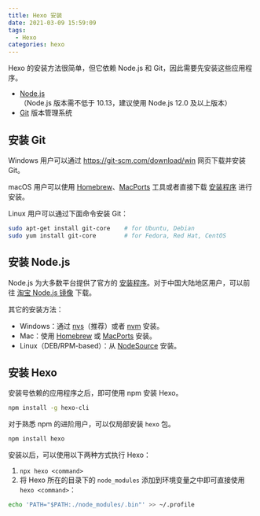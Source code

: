 ```yaml
---
title: Hexo 安装
date: 2021-03-09 15:59:09
tags: 
  - Hexo
categories: hexo
---
```




Hexo 的安装方法很简单，但它依赖 Node.js 和 Git，因此需要先安装这些应用程序。

- [Node.js](http://nodejs.org/)（Node.js 版本需不低于 10.13，建议使用 Node.js 12.0 及以上版本）
- [Git](http://git-scm.com/) 版本管理系统



## 安装 Git

Windows 用户可以通过 <https://git-scm.com/download/win> 网页下载并安装 Git。

macOS 用户可以使用 [Homebrew](http://mxcl.github.com/homebrew/)、[MacPorts](http://www.macports.org/) 工具或者直接下载 [安装程序](http://sourceforge.net/projects/git-osx-installer/) 进行安装。

Linux 用户可以通过下面命令安装 Git：

```bash
sudo apt-get install git-core    # for Ubuntu, Debian
sudo yum install git-core        # for Fedora, Red Hat, CentOS
```



## 安装 Node.js

Node.js 为大多数平台提供了官方的 [安装程序](https://nodejs.org/en/download/)。对于中国大陆地区用户，可以前往 [淘宝 Node.js 镜像](https://npm.taobao.org/mirrors/node) 下载。

其它的安装方法：

- Windows：通过 [nvs](https://github.com/jasongin/nvs/)（推荐）或者 [nvm](https://github.com/nvm-sh/nvm) 安装。
- Mac：使用 [Homebrew](https://brew.sh/) 或 [MacPorts](http://www.macports.org/) 安装。
- Linux（DEB/RPM-based）：从 [NodeSource](https://github.com/nodesource/distributions) 安装。



## 安装 Hexo

安装号依赖的应用程序之后，即可使用 npm 安装 Hexo。

```bash
npm install -g hexo-cli
```

对于熟悉 npm 的进阶用户，可以仅局部安装 `hexo` 包。

```bash
npm install hexo
```

安装以后，可以使用以下两种方式执行 Hexo：

1. `npx hexo <command>`
2. 将 Hexo 所在的目录下的 `node_modules` 添加到环境变量之中即可直接使用 `hexo <command>`：

```bash
echo 'PATH="$PATH:./node_modules/.bin"' >> ~/.profile
```

